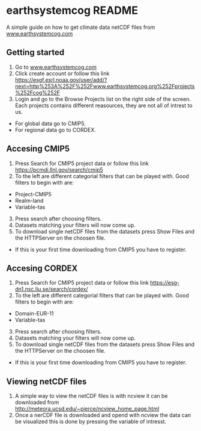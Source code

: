# earthsystemcog README
A simple guide on how to get climate data netCDF files from www.earthsystemcog.com

## Getting started
1. Go to www.earthsystemcog.com
2. Click create account or follow this link https://esgf.esrl.noaa.gov/user/add/?next=http%253A%252F%252Fwww.earthsystemcog.org%252Fprojects%252Fcog%252F
3. Login and go to the Browse Projects list on the right side of the screen. Each projects contains different reasources, they are not all of intrest to us.
  * For global data go to CMIP5.
  * For regional data go to CORDEX.

## Accesing CMIP5
1. Press Search for CMIP5 project data or follow this link https://pcmdi.llnl.gov/search/cmip5
2. To the left are different categorial filters that can be played with. Good filters to begin with are:
 * Project-CMIP5
 * Realm-land
 * Variable-tas
3. Press search after choosing filters. 
4. Datasets matching your filters will now come up.
5. To download single netCDF files from the datasets press Show Files and the HTTPServer on the choosen file. 
 * If this is your first time downloading from CMIP5 you have to register.

## Accesing CORDEX
1. Press Search for CMIP5 project data or follow this link https://esg-dn1.nsc.liu.se/search/cordex/
2. To the left are different categorial filters that can be played with. Good filters to begin with are:
 * Domain-EUR-11
 * Variable-tas
3. Press search after choosing filters. 
4. Datasets matching your filters will now come up.
5. To download single netCDF files from the datasets press Show Files and the HTTPServer on the choosen file. 
 * If this is your first time downloading from CMIP5 you have to register.

## Viewing netCDF files
1. A simple way to view the netCDF files is with ncview it can be downloaded from http://meteora.ucsd.edu/~pierce/ncview_home_page.html
2. Once a nerCDF file is downloaded and opend with ncview the data can be visualized this is done by pressing the variable of intresst.

